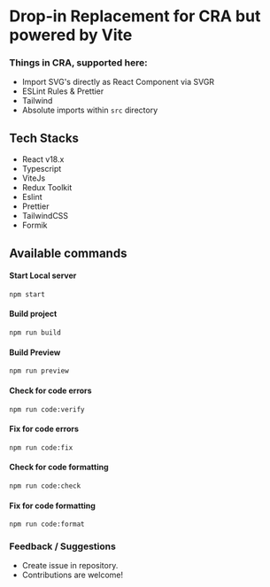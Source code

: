 # Drop-in Replacement for CRA but powered by Vite

### Things in CRA, supported here:

- Import SVG's directly as React Component via SVGR
- ESLint Rules & Prettier
- Tailwind
- Absolute imports within `src` directory

## Tech Stacks

- React v18.x
- Typescript
- ViteJs
- Redux Toolkit
- Eslint
- Prettier
- TailwindCSS
- Formik

## Available commands

#### Start Local server

```
npm start
```

#### Build project

```
npm run build
```

#### Build Preview

```
npm run preview
```

#### Check for code errors

```
npm run code:verify
```

#### Fix for code errors

```
npm run code:fix
```

#### Check for code formatting

```
npm run code:check
```

#### Fix for code formatting

```
npm run code:format
```

### Feedback / Suggestions

- Create issue in repository.
- Contributions are welcome!